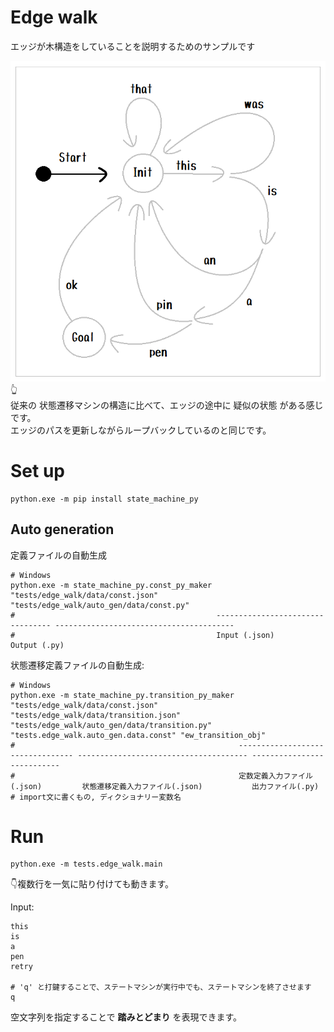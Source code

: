 # Edge walk

エッジが木構造をしていることを説明するためのサンプルです  

![20211205blog3a1.png](docs/img/20211205blog3a1.png)  
👆  
従来の 状態遷移マシンの構造に比べて、エッジの途中に 疑似の状態 がある感じです。  
エッジのパスを更新しながらループバックしているのと同じです。  

# Set up

```shell
python.exe -m pip install state_machine_py
```

## Auto generation

定義ファイルの自動生成

```shell
# Windows
python.exe -m state_machine_py.const_py_maker "tests/edge_walk/data/const.json" "tests/edge_walk/auto_gen/data/const.py"
#                                             --------------------------------- ----------------------------------------
#                                             Input (.json)                      Output (.py)
```

状態遷移定義ファイルの自動生成:  

```shell
# Windows
python.exe -m state_machine_py.transition_py_maker "tests/edge_walk/data/const.json" "tests/edge_walk/data/transition.json" "tests/edge_walk/auto_gen/data/transition.py" "tests.edge_walk.auto_gen.data.const" "ew_transition_obj"
#                                                  --------------------------------- -------------------------------------- ---------------------------
#                                                  定数定義入力ファイル (.json)         状態遷移定義入力ファイル(.json)           出力ファイル(.py)
# import文に書くもの, ディクショナリー変数名
```

# Run

```shell
python.exe -m tests.edge_walk.main
```

👇複数行を一気に貼り付けても動きます。  

Input:  

```
this
is
a
pen
retry

# 'q' と打鍵することで、ステートマシンが実行中でも、ステートマシンを終了させます
q
```

空文字列を指定することで **踏みとどまり** を表現できます。  
